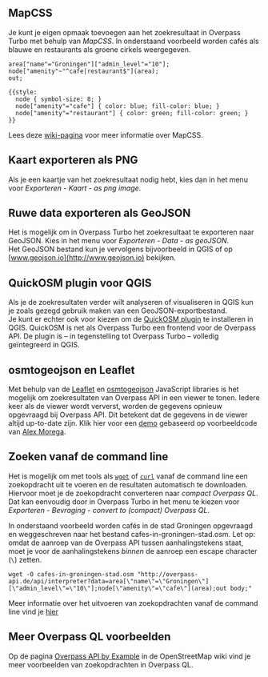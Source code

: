 ## MapCSS 
Je kunt je eigen opmaak toevoegen aan het zoekresultaat in Overpass Turbo met behulp van _MapCSS_. In onderstaand voorbeeld worden cafés als blauwe en restaurants als groene cirkels weergegeven.
```
area["name"="Groningen"]["admin_level"="10"];
node["amenity"~"^cafe|restaurant$"](area);
out;

{{style:
  node { symbol-size: 8; }
  node["amenity"="cafe"] { color: blue; fill-color: blue; }
  node["amenity"="restaurant"] { color: green; fill-color: green; }
}}
```
Lees deze [wiki-pagina](http://wiki.openstreetmap.org/wiki/Overpass_turbo/MapCSS) voor meer informatie over MapCSS.

## Kaart exporteren als PNG
Als je een kaartje van het zoekresultaat nodig hebt, kies dan in het menu voor _Exporteren_&nbsp;-&nbsp;_Kaart_&nbsp;-&nbsp;_as png image_. 

## Ruwe data exporteren als GeoJSON
Het is mogelijk om in Overpass Turbo het zoekresultaat te exporteren naar GeoJSON. Kies in het menu voor _Exporteren_&nbsp;-&nbsp;_Data_&nbsp;-&nbsp;_as geoJSON_.  
Het GeoJSON bestand kun je vervolgens bijvoorbeeld in QGIS of op [www.geojson.io](http://www.geojson.io) bekijken.

## QuickOSM plugin voor QGIS
Als je de zoekresultaten verder wilt analyseren of visualiseren in QGIS kun je zoals gezegd gebruik maken van een GeoJSON-exportbestand.  
Je kunt er echter ook voor kiezen om de [QuickOSM plugin](https://plugins.qgis.org/plugins/QuickOSM/) te installeren in QGIS. QuickOSM is net als Overpass Turbo een frontend voor de Overpass API. De plugin is –&nbsp;in tegenstelling tot Overpass Turbo&nbsp;– volledig geïntegreerd in QGIS.  

## osmtogeojson en Leaflet
Met behulp van de [Leaflet](http://leafletjs.com/) en [osmtogeojson](http://tyrasd.github.io/osmtogeojson/) JavaScript libraries is het mogelijk om zoekresultaten van Overpass API in een viewer te tonen. Iedere keer als de viewer wordt ververst, worden de gegevens opnieuw opgevraagd bij Overpass API. Dit betekent dat de gegevens in de viewer altijd up-to-date zijn. Klik hier voor een [demo](http://bl.ocks.org/FrieseWoudloper/8f317971259f29261f149f7ed98fabcb) gebaseerd op voorbeeldcode van [Alex Morega](https://github.com/mgax).

## Zoeken vanaf de command line
Het is mogelijk om met tools als [```wget```]() of [```curl```]() vanaf de command line een zoekopdracht uit te voeren en de resultaten automatisch te downloaden. Hiervoor moet je de zoekopdracht converteren naar _compact Overpass QL_. Dat kan eenvoudig door in Overpass Turbo in het menu te kiezen voor _Exporteren_&nbsp;-&nbsp;_Bevraging_&nbsp;-&nbsp;_convert&nbsp;to&nbsp;(compact)&nbsp;Overpass&nbsp;QL_.  

In onderstaand voorbeeld worden cafés in de stad Groningen opgevraagd en weggeschreven naar het bestand cafes-in-groningen-stad.osm.
Let op: omdat de aanroep van de Overpass API tussen aanhalingstekens staat, moet je voor de aanhalingstekens _binnen_ de aanroep een escape character (```\```) zetten.

```
wget -O cafes-in-groningen-stad.osm "http://overpass-api.de/api/interpreter?data=area[\"name\"=\"Groningen\"][\"admin_level\"=\"10\"];node[\"amenity\"=\"cafe\"](area);out body;"
```

Meer informatie over het uitvoeren van zoekopdrachten vanaf de command line vind je [hier](http://www.overpass-api.de/command_line.html)  

## Meer Overpass QL voorbeelden
Op de pagina [Overpass API by Example](http://wiki.openstreetmap.org/wiki/Overpass_API/Overpass_API_by_Example) in de OpenStreetMap wiki vind je meer voorbeelden van zoekopdrachten in Overpass QL.